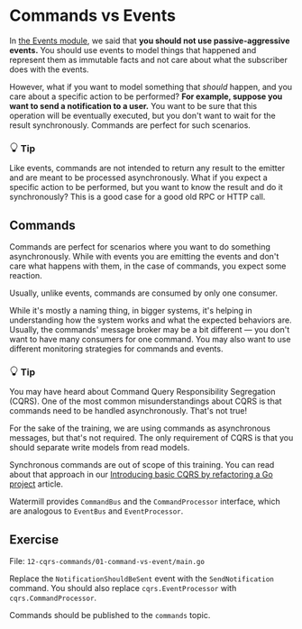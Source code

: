 # Commands vs Events

In [the Events module](/trainings/go-event-driven/exercise/9dd9d5ea-00e5-45ca-a4ca-0bd53ba42d7d), we said that **you should not use passive-aggressive
events.**
You should use events to model things that happened and represent them as immutable facts and not care
about what the subscriber does with the events.

However, what if you want to model something that *should* happen, and you care about a specific action to be performed?
**For example, suppose you want to send a notification to a user.**
You want to be sure that this operation will be eventually executed, but you don't want to wait for the result synchronously.
Commands are perfect for such scenarios.


<div class="alert alert-dismissible bg-light-primary d-flex flex-column flex-sm-row p-7 mb-10">
    <div class="d-flex flex-column">
        <h3 class="mb-5 text-dark">
			<svg xmlns="http://www.w3.org/2000/svg" width="16" height="16" fill="currentColor" class="bi bi-lightbulb text-primary" viewBox="0 0 16 16">
			  <path d="M2 6a6 6 0 1 1 10.174 4.31c-.203.196-.359.4-.453.619l-.762 1.769A.5.5 0 0 1 10.5 13a.5.5 0 0 1 0 1 .5.5 0 0 1 0 1l-.224.447a1 1 0 0 1-.894.553H6.618a1 1 0 0 1-.894-.553L5.5 15a.5.5 0 0 1 0-1 .5.5 0 0 1 0-1 .5.5 0 0 1-.46-.302l-.761-1.77a1.964 1.964 0 0 0-.453-.618A5.984 5.984 0 0 1 2 6zm6-5a5 5 0 0 0-3.479 8.592c.263.254.514.564.676.941L5.83 12h4.342l.632-1.467c.162-.377.413-.687.676-.941A5 5 0 0 0 8 1z"/>
			</svg>
			Tip
		</h3>
        <span>

Like events, commands are not intended to return any result to the emitter and are meant to be processed asynchronously.
What if you expect a specific action to be performed, but you want to know the result and do it synchronously?
This is a good case for a good old RPC or HTTP call.

</span>
	</div>
	</div>

## Commands

Commands are perfect for scenarios where you want to do something asynchronously.
While with events you are emitting the events and don't care what happens with them, in the case of commands, you
expect some reaction.

Usually, unlike events, commands are consumed by only one consumer.

While it's mostly a naming thing, in bigger systems, it's helping in understanding how the system works and what 
the expected behaviors are.
Usually, the commands' message broker may be a bit different — you don't want to have many consumers for one command.
You may also want to use different monitoring strategies for commands and events.


<div class="alert alert-dismissible bg-light-primary d-flex flex-column flex-sm-row p-7 mb-10">
    <div class="d-flex flex-column">
        <h3 class="mb-5 text-dark">
			<svg xmlns="http://www.w3.org/2000/svg" width="16" height="16" fill="currentColor" class="bi bi-lightbulb text-primary" viewBox="0 0 16 16">
			  <path d="M2 6a6 6 0 1 1 10.174 4.31c-.203.196-.359.4-.453.619l-.762 1.769A.5.5 0 0 1 10.5 13a.5.5 0 0 1 0 1 .5.5 0 0 1 0 1l-.224.447a1 1 0 0 1-.894.553H6.618a1 1 0 0 1-.894-.553L5.5 15a.5.5 0 0 1 0-1 .5.5 0 0 1 0-1 .5.5 0 0 1-.46-.302l-.761-1.77a1.964 1.964 0 0 0-.453-.618A5.984 5.984 0 0 1 2 6zm6-5a5 5 0 0 0-3.479 8.592c.263.254.514.564.676.941L5.83 12h4.342l.632-1.467c.162-.377.413-.687.676-.941A5 5 0 0 0 8 1z"/>
			</svg>
			Tip
		</h3>
        <span>

You may have heard about Command Query Responsibility Segregation (CQRS).
One of the most common misunderstandings about CQRS is that commands need to be handled asynchronously.
That's not true!

For the sake of the training, we are using commands as asynchronous messages, but that's not required.
The only requirement of CQRS is that you should separate write models from read models.

Synchronous commands are out of scope of this training. 
You can read about that approach in our [Introducing basic CQRS by refactoring a Go project](https://threedots.tech/post/basic-cqrs-in-go/) article.

</span>
	</div>
	</div>

Watermill provides `CommandBus` and the `CommandProcessor` interface, which are analogous to `EventBus` and `EventProcessor`.


## Exercise

File: `12-cqrs-commands/01-command-vs-event/main.go`

Replace the `NotificationShouldBeSent` event with the `SendNotification` command.
You should also replace `cqrs.EventProcessor` with `cqrs.CommandProcessor`.

Commands should be published to the `commands` topic.
